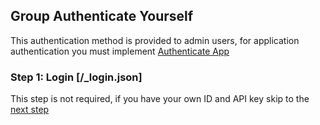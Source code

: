 ## Group Authenticate Yourself

This authentication method is provided to admin users,
for application authentication you must implement
[Authenticate App](#reference/authenticate-app)

### Step 1: Login [/_login.json]

This step is not required, if you have your own ID and API key skip to the
[next step](#reference/authenticate-yourself/step-2-authenticate)
